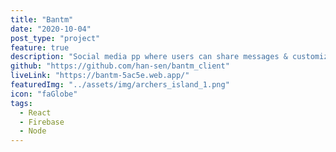 ```yaml
---
title: "Bantm"
date: "2020-10-04"
post_type: "project"
feature: true
description: "Social media pp where users can share messages & customize their page."
github: "https://github.com/han-sen/bantm_client"
liveLink: "https://bantm-5ac5e.web.app/"
featuredImg: "../assets/img/archers_island_1.png"
icon: "faGlobe"
tags:
  - React
  - Firebase
  - Node
---
```

